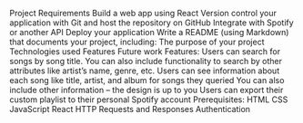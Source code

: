 Project Requirements
Build a web app using React
Version control your application with Git and host the repository on GitHub
Integrate with Spotify or another API
Deploy your application
Write a README (using Markdown) that documents your project, including:
The purpose of your project
Technologies used
Features
Future work
Features:
Users can search for songs by song title.
You can also include functionality to search by other attributes like artist’s name, genre, etc.
Users can see information about each song like title, artist, and album for songs they queried
You can also include other information – the design is up to you
Users can export their custom playlist to their personal Spotify account
Prerequisites:
HTML
CSS
JavaScript
React
HTTP Requests and Responses
Authentication